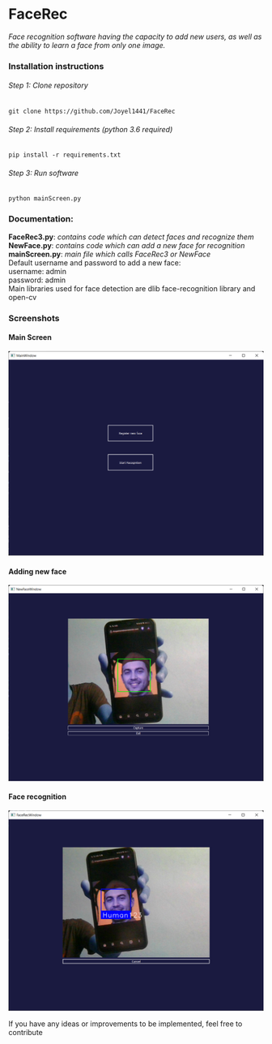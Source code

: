 # FaceRec
*Face recognition software having the capacity to add new users, as well as the ability to learn a face from only one image.*

### Installation instructions
###### Step 1: Clone repository
`git clone https://github.com/Joyel1441/FaceRec`
###### Step 2: Install requirements (python 3.6 required)
`pip install -r requirements.txt`
###### Step 3: Run software
`python mainScreen.py`

### Documentation:
**FaceRec3.py**: *contains code which can detect faces and recognize them* \
**NewFace.py**: *contains code which can add a new face for recognition* \
**mainScreen.py**: *main file which calls FaceRec3 or NewFace* \
Default username and password to add a new face: \
username: admin \
password: admin \
Main libraries used for face detection are dlib face-recognition library and open-cv

### Screenshots
#### Main Screen
![Main Screen](https://raw.githubusercontent.com/Joyel1441/FaceRec/463a3e6bba5d32d0492e552c55439da496aa5fc0/main_screen.png?raw=true "Main Screen")
#### Adding new face
![New Face Screen](https://github.com/Joyel1441/FaceRec/blob/9c9cf81ae0c7c587ffde68ad1e9787377894c4bd/newface.png?raw=true "New Face Screen")
#### Face recognition
![Recognition Screen](https://github.com/Joyel1441/FaceRec/blob/9c9cf81ae0c7c587ffde68ad1e9787377894c4bd/detection.png?raw=true "Recognition Screen")

If you have any ideas or improvements to be implemented, feel free to contribute
